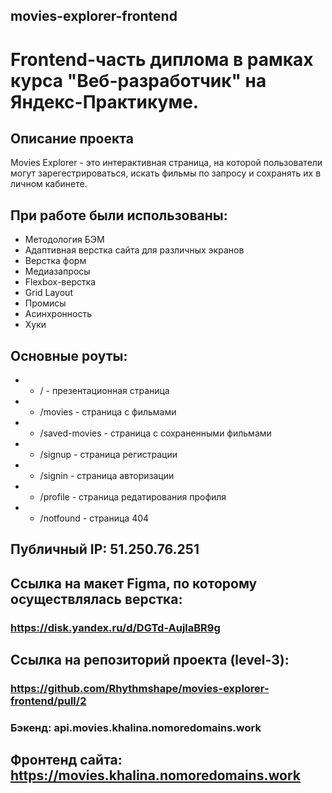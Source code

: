 ## movies-explorer-frontend
# Frontend-часть диплома в рамках курса "Веб-разработчик" на Яндекс-Практикуме.

## Описание проекта 
Movies Explorer - это интерактивная страница, на которой пользователи могут зарегестрироваться, искать фильмы по запросу и сохранять их в личном кабинете. 


## При работе были использованы:
- Методология БЭМ
- Адаптивная верстка сайта для различных экранов 
- Верстка форм
- Медиазапросы
- Flexbox-верстка
- Grid Layout
- Промисы
- Асинхронность
- Хуки



## Основные роуты:
- - / - презентационная страница
- - /movies - страница с фильмами
- - /saved-movies - страница с сохраненными фильмами
- - /signup - страница регистрации
- - /signin - страница авторизации
- - /profile - страница редатирования профиля
- - /notfound - страница 404


## Публичный IP: 51.250.76.251

## Сcылка на макет Figma, по которому осуществлялась верстка:
### https://disk.yandex.ru/d/DGTd-AujlaBR9g

## Ссылка на репозиторий проекта (level-3):
### https://github.com/Rhythmshape/movies-explorer-frontend/pull/2

### Бэкенд:  api.movies.khalina.nomoredomains.work

## Фронтенд сайта: https://movies.khalina.nomoredomains.work